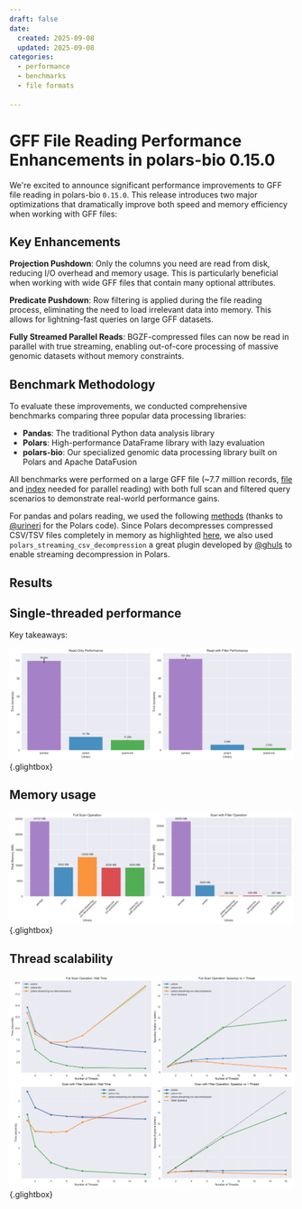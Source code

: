 ```yaml
---
draft: false
date:
  created: 2025-09-08
  updated: 2025-09-08
categories:
  - performance
  - benchmarks
  - file formats

---
```


# GFF File Reading Performance Enhancements in polars-bio 0.15.0

We're excited to announce significant performance improvements to GFF file reading in polars-bio `0.15.0`. This release introduces two major optimizations that dramatically improve both speed and memory efficiency when working with GFF files:

## Key Enhancements

**Projection Pushdown**: Only the columns you need are read from disk, reducing I/O overhead and memory usage. This is particularly beneficial when working with wide GFF files that contain many optional attributes.

**Predicate Pushdown**: Row filtering is applied during the file reading process, eliminating the need to load irrelevant data into memory. This allows for lightning-fast queries on large GFF datasets.

**Fully Streamed Parallel Reads**: BGZF-compressed files can now be read in parallel with true streaming, enabling out-of-core processing of massive genomic datasets without memory constraints.

## Benchmark Methodology

To evaluate these improvements, we conducted comprehensive benchmarks comparing three popular data processing libraries:

- **Pandas**: The traditional Python data analysis library
- **Polars**: High-performance DataFrame library with lazy evaluation
- **polars-bio**: Our specialized genomic data processing library built on Polars and Apache DataFusion

All benchmarks were performed on a large GFF file (~7.7 million records, [file](https://drive.google.com/file/d/1PsHqKG-gyRJy5-sNzuH3xRntw4Er--Si/view?usp=sharing) and [index](https://drive.google.com/file/d/173RT5Afi2jAh64uCJwNRGHF4ozYU-xzX/view?usp=sharing) needed for parallel reading) with both full scan and filtered query scenarios to demonstrate real-world performance gains.

For pandas and polars reading, we used the following [methods](https://github.com/biodatageeks/polars-bio/blob/master/benchmarks/gff_parsers.py) (thanks to [@urineri](https://github.com/urineri) for the Polars code).
Since Polars decompresses compressed CSV/TSV files completely in memory as highlighted [here](https://github.com/ghuls/polars_streaming_csv_decompression/blob/main/README.md), we also used `polars_streaming_csv_decompression` a great plugin developed by [@ghuls](https://github.com/ghuls/polars_streaming_csv_decompression) to enable streaming decompression in Polars.


## Results

## Single-threaded performance


Key takeaways:





![general_performance.png](figures/gff-read-optimization-2025-09/general_performance.png){.glightbox}

## Memory usage
![memory_comparison.png](figures/gff-read-optimization-2025-09/memory_comparison.png){.glightbox}

## Thread scalability
![thread_scalability.png](figures/gff-read-optimization-2025-09/thread_scalability.png){.glightbox}